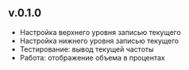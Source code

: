 
## v.0.1.0

- Настройка верхнего уровня записью текущего
- Настройка нижнего уровня записью текущего
- Тестирование: вывод текущей частоты
- Работа: отображение объема в процентах
